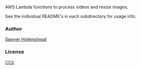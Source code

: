 AWS Lambda functions to process videos and resize images. 

See the individual README's in each subdirectory for usage info.

### Author

[Sawyer Hollenshead](http://www.sawyerh.com/)

### License

[CC0](https://creativecommons.org/publicdomain/zero/1.0/)
